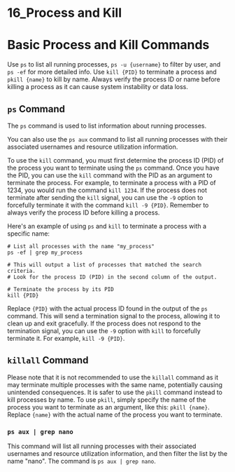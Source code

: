# 16_Process and Kill

# Basic Process and Kill Commands

Use `ps` to list all running processes, `ps -u {username}` to filter by user, and `ps -ef` for more detailed info. Use `kill {PID}` to terminate a process and `pkill {name}` to kill by name. Always verify the process ID or name before killing a process as it can cause system instability or data loss.

## `ps` Command

The `ps` command is used to list information about running processes.

You can also use the `ps aux` command to list all running processes with their associated usernames and resource utilization information.

To use the `kill` command, you must first determine the process ID (PID) of the process you want to terminate using the `ps` command. Once you have the PID, you can use the `kill` command with the PID as an argument to terminate the process. For example, to terminate a process with a PID of 1234, you would run the command `kill 1234`. If the process does not terminate after sending the `kill` signal, you can use the `-9` option to forcefully terminate it with the command `kill -9 {PID}`. Remember to always verify the process ID before killing a process.

Here's an example of using `ps` and `kill` to terminate a process with a specific name:

```
# List all processes with the name "my_process"
ps -ef | grep my_process

# This will output a list of processes that matched the search criteria.
# Look for the process ID (PID) in the second column of the output.

# Terminate the process by its PID
kill {PID}

```

Replace `{PID}` with the actual process ID found in the output of the `ps` command. This will send a termination signal to the process, allowing it to clean up and exit gracefully. If the process does not respond to the termination signal, you can use the `-9` option with `kill` to forcefully terminate it. For example, `kill -9 {PID}`.

## `killall` Command

Please note that it is not recommended to use the `killall` command as it may terminate multiple processes with the same name, potentially causing unintended consequences. It is safer to use the `pkill` command instead to kill processes by name. To use `pkill`, simply specify the name of the process you want to terminate as an argument, like this: `pkill {name}`. Replace `{name}` with the actual name of the process you want to terminate.

### `ps aux | grep nano`

This command will list all running processes with their associated usernames and resource utilization information, and then filter the list by the name "nano". The command is `ps aux | grep nano`.